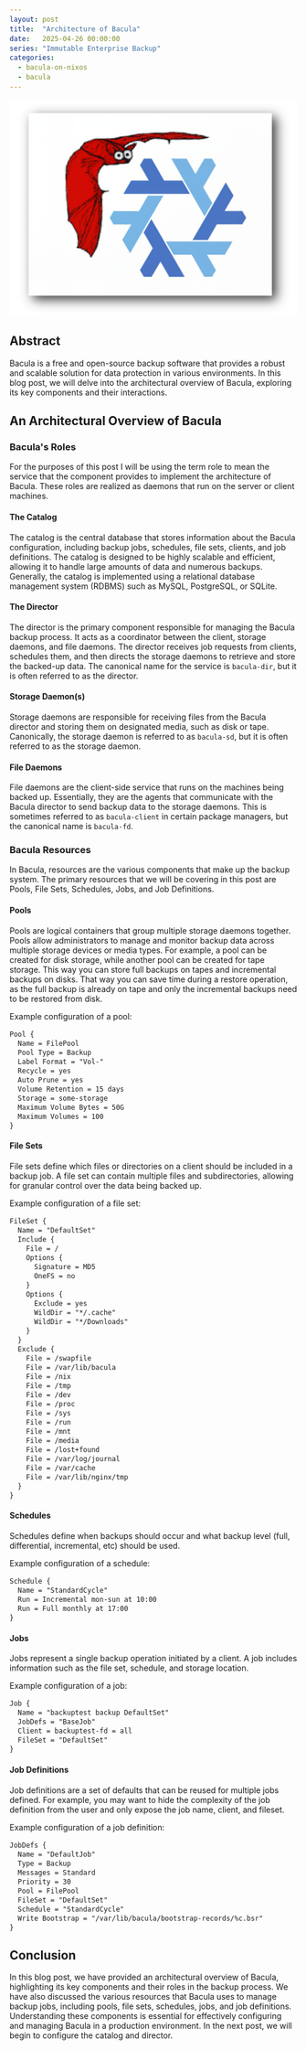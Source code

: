 ```yaml
---
layout: post
title:  "Architecture of Bacula"
date:   2025-04-26 00:00:00
series: "Immutable Enterprise Backup"
categories:
  - bacula-on-nixos
  - bacula
---
```


!["The logos of the bacula and nixos project"](/assets/img/posts/2025-04-17-immutable-bacula/splash.png)

## Abstract
Bacula is a free and open-source backup software that provides a robust and scalable solution for data protection in various environments.
In this blog post, we will delve into the architectural overview of Bacula, exploring its key components and their interactions. 

## An Architectural Overview of Bacula

### Bacula's Roles
For the purposes of this post I will be using the term role to mean the service that the component provides to implement the architecture of Bacula.
These roles are realized as daemons that run on the server or client machines.

#### The Catalog
The catalog is the central database that stores information about the Bacula configuration, including backup jobs, schedules, file sets, clients, and job definitions.
The catalog is designed to be highly scalable and efficient, allowing it to handle large amounts of data and numerous backups.
Generally, the catalog is implemented using a relational database management system (RDBMS) such as MySQL, PostgreSQL, or SQLite.

#### The Director
The director is the primary component responsible for managing the Bacula backup process.
It acts as a coordinator between the client, storage daemons, and file daemons.
The director receives job requests from clients, schedules them, and then directs the storage daemons to retrieve and store the backed-up data.
The canonical name for the service is `bacula-dir`, but it is often referred to as the director.

#### Storage Daemon(s)
Storage daemons are responsible for receiving files from the Bacula director and storing them on designated media, such as disk or tape.
Canonically, the storage daemon is referred to as `bacula-sd`, but it is often referred to as the storage daemon.

#### File Daemons
File daemons are the client-side service that runs on the machines being backed up.
Essentially, they are the agents that communicate with the Bacula director to send backup data to the storage daemons.
This is sometimes referred to as `bacula-client` in certain package managers, but the canonical name is `bacula-fd`.
 

### Bacula Resources
In Bacula, resources are the various components that make up the backup system.
The primary resources that we will be covering in this post are Pools, File Sets, Schedules, Jobs, and Job Definitions.

#### Pools
Pools are logical containers that group multiple storage daemons together.
Pools allow administrators to manage and monitor backup data across multiple storage devices or media types.
For example, a pool can be created for disk storage, while another pool can be created for tape storage.
This way you can store full backups on tapes and incremental backups on disks.
That way you can save time during a restore operation, as the full backup is already on tape and only the incremental backups need to be restored from disk.

Example configuration of a pool:
```
Pool {
  Name = FilePool
  Pool Type = Backup
  Label Format = "Vol-"
  Recycle = yes
  Auto Prune = yes
  Volume Retention = 15 days
  Storage = some-storage
  Maximum Volume Bytes = 50G
  Maximum Volumes = 100
}
```


#### File Sets
File sets define which files or directories on a client should be included in a backup job.
A file set can contain multiple files and subdirectories, allowing for granular control over the data being backed up. 

Example configuration of a file set:
```
FileSet {
  Name = "DefaultSet"
  Include {
    File = /
    Options {
      Signature = MD5
      OneFS = no
    }
    Options {
      Exclude = yes
      WildDir = "*/.cache"
      WildDir = "*/Downloads"
    }
  }
  Exclude {
    File = /swapfile
    File = /var/lib/bacula
    File = /nix
    File = /tmp
    File = /dev
    File = /proc
    File = /sys
    File = /run
    File = /mnt
    File = /media
    File = /lost+found
    File = /var/log/journal
    File = /var/cache
    File = /var/lib/nginx/tmp
  }
}
```


#### Schedules
Schedules define when backups should occur and what backup level (full, differential, incremental, etc) should be used.

Example configuration of a schedule:
```
Schedule {
  Name = "StandardCycle"
  Run = Incremental mon-sun at 10:00
  Run = Full monthly at 17:00
}
```


#### Jobs
Jobs represent a single backup operation initiated by a client. A job includes information such as the file set, schedule, and storage location. 

Example configuration of a job:
```
Job {
  Name = "backuptest backup DefaultSet"
  JobDefs = "BaseJob"
  Client = backuptest-fd = all
  FileSet = "DefaultSet"
}
```


#### Job Definitions
Job definitions are a set of defaults that can be reused for multiple jobs defined.
For example, you may want to hide the complexity of the job definition from the user and only expose the job name, client, and fileset.

Example configuration of a job definition:
```
JobDefs {
  Name = "DefaultJob"
  Type = Backup
  Messages = Standard
  Priority = 30
  Pool = FilePool
  FileSet = "DefaultSet"
  Schedule = "StandardCycle"
  Write Bootstrap = "/var/lib/bacula/bootstrap-records/%c.bsr"
}
```

## Conclusion
In this blog post, we have provided an architectural overview of Bacula, highlighting its key components and their roles in the backup process.
We have also discussed the various resources that Bacula uses to manage backup jobs, including pools, file sets, schedules, jobs, and job definitions.
Understanding these components is essential for effectively configuring and managing Bacula in a production environment.
In the next post, we will begin to configure the catalog and director.
